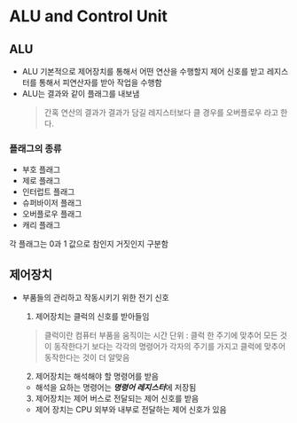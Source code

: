 # ALU and Control Unit
## ALU
- ALU 기본적으로 제어장치를 통해서 어떤 연산을 수행할지 제어 신호를 받고 레지스터를 통해서 피연산자를 받아 작업을 수행함
- ALU는 결과와 같이 플래그를 내보냄
    > 간혹 연산의 결과가 결과가 담길 레지스터보다 클 경우를 오버플로우 라고 한다.

### 플래그의 종류
- 부호 플래그
- 제로 플래그
- 인터럽트 플래그
- 슈퍼바이저 플래그
- 오버플로우 플래그
- 캐리 플래그

각 플래그는 0과 1 값으로 참인지 거짓인지 구분함

## 제어장치
- 부품들의 관리하고 작동시키기 위한 전기 신호
    1. 제어장치는 클럭의 신호를 받아들임
    > 클럭이란 컴퓨터 부품을 움직이는 시간 단위 : 클럭 한 주기에 맞추어 모든 것이 동작한다기 보다는 각각의 명령어가 각자의 주기를 가지고 클럭에 맞추어 동작한다는 것이 더 알맞음

    2. 제어장치는 해석해야 할 명령어를 받음
    - 해석을 요하는 명령어는 ***명령어 레지스터***에 저장됨

    3. 제어장치는 제어 버스로 전달되는 제어 신호를 받음
    - 제어 장치는 CPU 외부와 내부로 전달하는 제어 신호가 있음